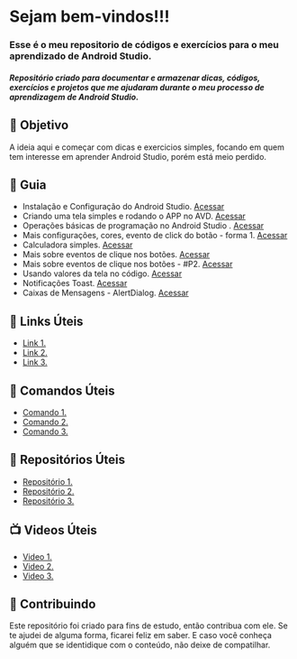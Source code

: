 <!--
# Android_Studio_para_iniciantes
Repositório criado para documentar e armazenar dicas, códigos, exercícios e projetos que me ajudaram durante o meu processo de aprendizagem de Android Studio
-->

<h1> 
  Sejam bem-vindos!!! <br>
</h1>

<h3>
  Esse é o meu repositorio de códigos e exercícios para o meu aprendizado de Android Studio.
</h3>

<h5> 
 Repositório criado para documentar e armazenar dicas, códigos, exercícios e projetos que me ajudaram durante o meu processo de aprendizagem de Android Studio.
</h5>

<h2> 🎯 Objetivo </h2>
A ideia aqui e começar com dicas e exercicios simples, focando em quem tem interesse em aprender Android Studio, porém está meio perdido.


<h2 dir="auto"> 🚦 Guia </h2>
<ul dir="auto">
 <li> Instalação e Configuração do Android Studio. <a href="https://">Acessar</a> </li>
 <li> Criando uma tela simples e rodando o APP no AVD. <a href="https://"> Acessar </a> </li>
 <li> Operações básicas de programação no Android Studio . <a href="https://"> Acessar </a> </li>
 <li> Mais configurações, cores, evento de click do botão - forma 1. <a href="https://"> Acessar </a> </li>
 <li> Calculadora simples. <a href="https://"> Acessar </a> </li>
 <li> Mais sobre eventos de clique nos botões. <a href="https://"> Acessar </a> </li>
 <li> Mais sobre eventos de clique nos botões - #P2. <a href="https://"> Acessar </a> </li>
 <li> Usando valores da tela no código. <a href="https://"> Acessar </a> </li>
 <li> Notificações Toast. <a href="https://"> Acessar </a> </li>
 <li> Caixas de Mensagens - AlertDialog. <a href="https://"> Acessar </a> </li>
 
</ul>


<h2 dir="auto"> 🔗 Links Úteis </h2>
<ul dir="auto">
  <li><a href="https://"> Link 1. </a></li>
  <li><a href="https://"> Link 2. </a></li>
  <li><a href="https://"> Link 3. </a></li>
  
</ul>

<h2 dir="auto"> 🔗 Comandos Úteis </h2>
<ul dir="auto">
  <li><a href="https://"> Comando 1. </a></li>
  <li><a href="https://"> Comando 2. </a></li>
  <li><a href="https://"> Comando 3. </a></li>
  
</ul>

<h2 dir="auto"> 🔗 Repositórios Úteis </h2>
<ul dir="auto">
  <li><a href="https://"> Repositório 1. </a></li>
  <li><a href="https://"> Repositório 2. </a></li>
  <li><a href="https://"> Repositório 3. </a></li>
  
</ul>

<h2 dir="auto"> 📺 Videos Úteis </h2>
<ul dir="auto">
  <li><a href="https://"> Video 1. </a></li>
  <li><a href="https://"> Video 2. </a></li>
  <li><a href="https://"> Video 3. </a></li>
  
</ul>









<h2 dir="auto"> 🤝 Contribuindo </h2>
<p dir="auto">
  Este repositório foi criado para fins de estudo, então contribua com ele. Se te ajudei de alguma forma, ficarei feliz em
  saber. E caso você conheça alguém que se identidique com o conteúdo, não deixe de compatilhar.
</p>


